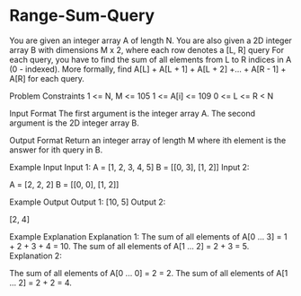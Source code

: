 # Range-Sum-Query
You are given an integer array A of length N. You are also given a 2D integer array B with dimensions M x 2, where each row denotes a [L, R] query
For each query, you have to find the sum of all elements from L to R indices in A (0 - indexed).
More formally, find A[L] + A[L + 1] + A[L + 2] +... + A[R - 1] + A[R] for each query.



Problem Constraints
1 <= N, M <= 105
1 <= A[i] <= 109
0 <= L <= R < N


Input Format
The first argument is the integer array A.
The second argument is the 2D integer array B.


Output Format
Return an integer array of length M where ith element is the answer for ith query in B.


Example Input
Input 1:
A = [1, 2, 3, 4, 5]
B = [[0, 3], [1, 2]]
Input 2:

A = [2, 2, 2]
B = [[0, 0], [1, 2]]


Example Output
Output 1:
[10, 5]
Output 2:

[2, 4]


Example Explanation
Explanation 1:
The sum of all elements of A[0 ... 3] = 1 + 2 + 3 + 4 = 10.
The sum of all elements of A[1 ... 2] = 2 + 3 = 5.
Explanation 2:

The sum of all elements of A[0 ... 0] = 2 = 2.
The sum of all elements of A[1 ... 2] = 2 + 2 = 4.
